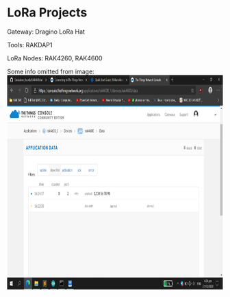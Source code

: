 # LoRa Projects

Gateway:
Dragino LoRa Hat

Tools:
RAKDAP1

LoRa Nodes:
RAK4260, RAK4600

Some info omitted from image:
<img src="https://github.com/LawZHRobin/Projects/raw/main/LoRa/LoRa.png" width="750" height="500"> <br/>
